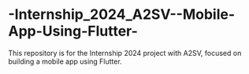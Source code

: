 # -Internship_2024_A2SV--Mobile-App-Using-Flutter-
This repository is for the Internship 2024 project with A2SV, focused on building a mobile app using Flutter.
